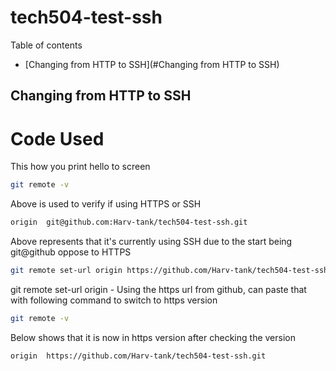 # tech504-test-ssh

Table of contents

* [Changing from HTTP to SSH](#Changing from HTTP to SSH)

## Changing from HTTP to SSH






# Code Used
This how you print hello to screen

``` bash
git remote -v
```
Above is used to verify if using HTTPS or SSH
``` bash
origin  git@github.com:Harv-tank/tech504-test-ssh.git 
```
Above represents that it's currently using SSH due to the start being git@github oppose to HTTPS

``` bash
git remote set-url origin https://github.com/Harv-tank/tech504-test-ssh.git

```
git remote set-url origin - Using the https url from github, can paste that with following command to switch to https version

``` bash
git remote -v
```
Below shows that it is now in https version after checking the version
``` bash
origin  https://github.com/Harv-tank/tech504-test-ssh.git 
```

<br>

